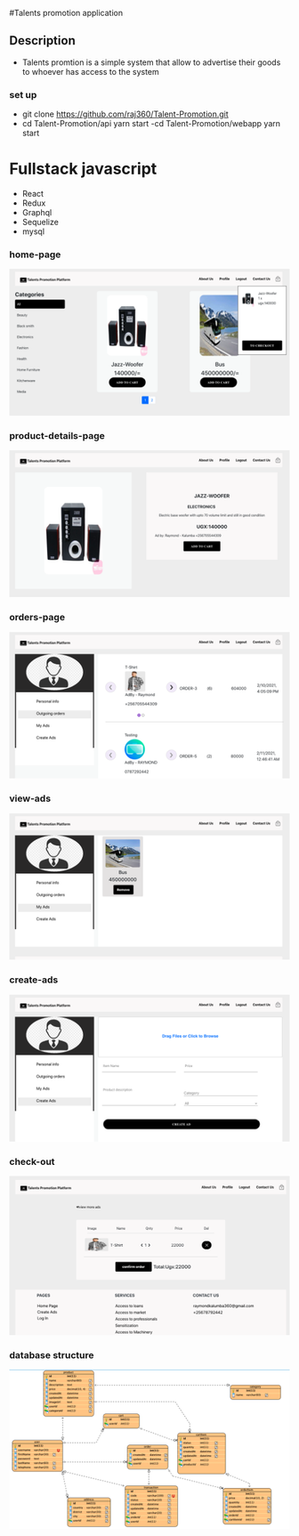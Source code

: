 #Talents promotion application

## Description
 - Talents promtion is a simple system that allow to advertise their goods to whoever has access to the system
 
 
 ### set up 
 - git clone https://github.com/raj360/Talent-Promotion.git
 - cd Talent-Promotion/api yarn start
 -cd Talent-Promotion/webapp yarn start
  


 # Fullstack javascript 
   - React 
   - Redux
   - Graphql 
   - Sequelize  
   - mysql
   
   
   ### home-page
   ![Alt text](screenshots/home_page.png?raw=true "Optional Title")
   
  ### product-details-page
  ![Alt text](screenshots/product_details_page.png?raw=true "Optional Title")
  
  ### orders-page
   ![Alt text](screenshots/orders_page.png?raw=true "Optional Title")
   
   ### view-ads
   ![Alt text](screenshots/view-ads.png?raw=true "Optional Title")
   
   ### create-ads
   ![Alt text](screenshots/create_ads.png?raw=true "Optional Title")
   
   ### check-out
   ![Alt text](screenshots/check-out.png?raw=true "Optional Title")
   
   ### database structure
   ![Alt text](screenshots/database_design.png?raw=true "Optional Title")
   

   


